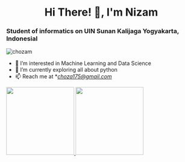 <h1 align="center">Hi There! 👋, I'm Nizam</h1>
<h3>Student of informatics on UIN Sunan Kalijaga Yogyakarta, IndonesiaI</h3>

<p align="left"> <img src="https://komarev.com/ghpvc/?username=chozam" alt="chozam" /> </p>

- 👀 I’m interested in Machine Learning and Data Science
- 🌱 I’m currently exploring all about python
- 📫 Reach me at **choza175@gmail.com*





<p align="left">
<a href="https://github.com/chozam">
  <img height="180em" src="https://github-readme-stats-eight-theta.vercel.app/api?username=chozam&show_icons=true&theme=algolia&include_all_commits=true&count_private=true"/>
  <img height="180em" src="https://github-readme-stats-eight-theta.vercel.app/api/top-langs/?username=chozam&layout=compact&langs_count=8&theme=algolia"/>
</a>
</p>
<!---
Chozam/Chozam is a ✨ special ✨ repository because its `README.md` (this file) appears on your GitHub profile.
You can click the Preview link to take a look at your changes.
--->
